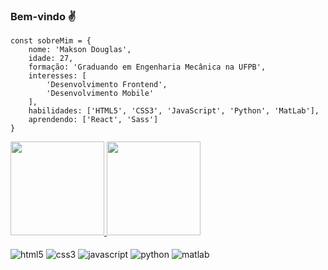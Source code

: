 ### Bem-vindo ✌️

```
const sobreMim = {
    nome: 'Makson Douglas',
    idade: 27,
    formação: 'Graduando em Engenharia Mecânica na UFPB',
    interesses: [
        'Desenvolvimento Frontend', 
        'Desenvolvimento Mobile'
    ],
    habilidades: ['HTML5', 'CSS3', 'JavaScript', 'Python', 'MatLab'],
    aprendendo: ['React', 'Sass']
}
```

<div>
    <a href="https://github.com/Makson19">
    <img height="150em" src="https://github-readme-stats.vercel.app/api?username=Makson19&show_icons=true&theme=dark"/>
    <img height="150em" src="https://github-readme-stats.vercel.app/api/top-langs/?username=Makson19&layout=compact&theme=dark"/>
</div>


<div style="display: inline-block"><br/>
    <img align="center" alt="html5" src="https://img.shields.io/badge/HTML5-E34F26?style=for-the-badge&logo=html5&logoColor=white" />
    <img align="center" alt="css3" src="https://img.shields.io/badge/CSS3-1572B6?style=for-the-badge&logo=css3&logoColor=white" />
    <img align="center" alt="javascript" src="https://img.shields.io/badge/JavaScript-F7DF1E?style=for-the-badge&logo=javascript&logoColor=black" />
    <img align="center" alt="python" src="https://img.shields.io/badge/Python-14354C?style=for-the-badge&logo=python&logoColor=white" />
    <img align="center" alt="matlab" src="https://www.mathworks.com/matlabcentral/images/matlab-file-exchange.svg" />
</div>


<!--
### Olá!! Eu sou o Makson Douglas ✌️

-📚 Sou estudante de programação.

<div>
    <a href="https://github.com/Makson19">
    <img height="150em" src="https://github-readme-stats.vercel.app/api?username=Makson19&show_icons=true&theme=dark"/>
    <img height="150em" src="https://github-readme-stats.vercel.app/api/top-langs/?username=Makson19&layout=compact&theme=dark"/>
</div>


<div style="display: inline-block"><br/>
    <img align="center" alt="html5" src="https://img.shields.io/badge/HTML5-E34F26?style=for-the-badge&logo=html5&logoColor=white" />
    <img align="center" alt="css3" src="https://img.shields.io/badge/CSS3-1572B6?style=for-the-badge&logo=css3&logoColor=white" />
    <img align="center" alt="javascript" src="https://img.shields.io/badge/JavaScript-F7DF1E?style=for-the-badge&logo=javascript&logoColor=black" />
    <img align="center" alt="python" src="https://img.shields.io/badge/Python-14354C?style=for-the-badge&logo=python&logoColor=white" />
    <img align="center" alt="matlab" src="https://www.mathworks.com/matlabcentral/images/matlab-file-exchange.svg" />
</div>
-->


<!--
**Makson19/Makson19** is a ✨ _special_ ✨ repository because its `README.md` (this file) appears on your GitHub profile.

Here are some ideas to get you started:

- 🔭 I’m currently working on ...
- 🌱 I’m currently learning ...
- 👯 I’m looking to collaborate on ...
- 🤔 I’m looking for help with ...
- 💬 Ask me about ...
- 📫 How to reach me: ...
- 😄 Pronouns: ...
- ⚡ Fun fact: ...
-->
